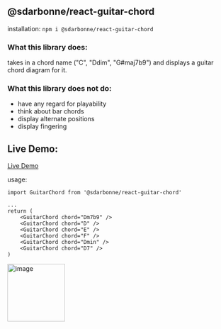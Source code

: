 ## @sdarbonne/react-guitar-chord

installation: ```npm i @sdarbonne/react-guitar-chord```

### What this library does:

takes in a chord name ("C", "Ddim", "G#maj7b9") and displays a guitar chord diagram for it.

### What this library does not do:

- have any regard for playability
- think about bar chords
- display alternate positions
- display fingering

## Live Demo:
[Live Demo](https://stackblitz.com/edit/vitejs-vite-zea13s?file=package.json,src%2FApp.tsx)

usage:

```
import GuitarChord from '@sdarbonne/react-guitar-chord'

...
return (
    <GuitarChord chord="Dm7b9" />
    <GuitarChord chord="D" />
    <GuitarChord chord="E" />
    <GuitarChord chord="F" />
    <GuitarChord chord="Dmin" />
    <GuitarChord chord="D7" />
)
```

<img width="130" alt="image" src="https://github.com/user-attachments/assets/16d6e489-62bf-4c2a-b9cc-335f5c4d28a6">

